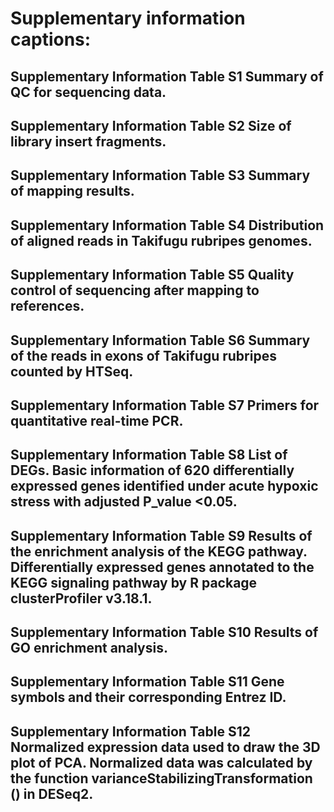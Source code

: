 Supplementary information captions:
======================
Supplementary Information Table S1 Summary of QC for sequencing data. 
----------
Supplementary Information Table S2 Size of library insert fragments. 
----------
Supplementary Information Table S3 Summary of mapping results.
----------
Supplementary Information Table S4 Distribution of aligned reads in Takifugu rubripes genomes. 
----------
Supplementary Information Table S5 Quality control of sequencing after mapping to references. 
----------
Supplementary Information Table S6 Summary of the reads in exons of Takifugu rubripes counted by HTSeq. 
----------
Supplementary Information Table S7 Primers for quantitative real-time PCR. 
----------
Supplementary Information Table S8 List of DEGs. Basic information of 620 differentially expressed genes identified under acute hypoxic stress with adjusted P_value <0.05.
----------
Supplementary Information Table S9 Results of the enrichment analysis of the KEGG pathway. Differentially expressed genes annotated to the KEGG signaling pathway by R package clusterProfiler v3.18.1.
----------
Supplementary Information Table S10 Results of GO enrichment analysis. 
----------
Supplementary Information Table S11 Gene symbols and their corresponding Entrez ID.
----------
Supplementary Information Table S12 Normalized expression data used to draw the 3D plot of PCA. Normalized data was calculated by the function varianceStabilizingTransformation () in DESeq2.
----------
